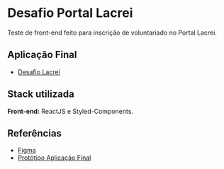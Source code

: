 
# Desafio Portal Lacrei

Teste de front-end feito para inscrição de voluntariado no Portal Lacrei.

## Aplicação Final

- [Desafio Lacrei](https://desafio-lacrei-alpha.vercel.app/)

## Stack utilizada

**Front-end:** ReactJS e Styled-Components.

## Referências

- [Figma](https://www.figma.com/file/rinPq1hNUad5M5P4B9Sl23/Desafio?node-id=2%3A15&t=apIxxo3pcKbKGRX4-0)
- [Protótipo Aplicação Final](https://desafio-lacrei-five.vercel.app/)


